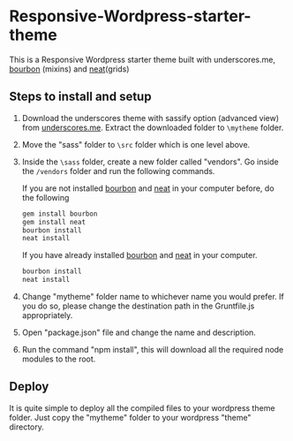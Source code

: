 # Responsive-Wordpress-starter-theme
This is a Responsive Wordpress starter theme built with underscores.me, [bourbon](http://bourbon.io/) (mixins) and [neat](http://neat.bourbon.io/)(grids)

## Steps to install and setup

1. Download the underscores theme with sassify option (advanced view) from [underscores.me](http://underscores.me/). 
Extract the downloaded folder to `\mytheme` folder.

2. Move the "sass" folder to `\src` folder which is one level above.

3. Inside the `\sass` folder, create a new folder called "vendors". Go inside the `/vendors` folder and run the following commands.

	If you are not installed [bourbon](http://bourbon.io/) and [neat](http://neat.bourbon.io/) in your computer before, do the following

	```bash
	gem install bourbon
	gem install neat
	bourbon install
	neat install
	```

	If you have already installed [bourbon](http://bourbon.io/) and [neat](http://neat.bourbon.io/) in your computer.

	```bash
	bourbon install
	neat install
	```

4. Change "mytheme" folder name to whichever name you would prefer. If you do so, please change the destination path in the Gruntfile.js appropriately.

5. Open "package.json" file and change the name and description.

6. Run the command "npm install", this will download all the required node modules to the root.

## Deploy

It is quite simple to deploy all the compiled files to your wordpress theme folder. Just copy the "mytheme" folder to your wordpress "theme" directory.


